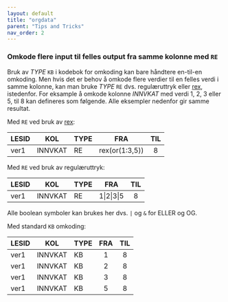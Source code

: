 ```yaml
---
layout: default
title: "orgdata" 
parent: "Tips and Tricks"
nav_order: 2
---
```


### Omkode flere input til felles output fra samme kolonne med `RE`

Bruk av *TYPE* `KB` i kodebok for omkoding kan bare håndtere en-til-en omkoding.
Men hvis det er behov å omkode flere verdier til en felles verdi i samme
kolonne, kan man bruke *TYPE* `RE` dvs. regulæruttryk eller [rex](https://rex.r-lib.org/ "rex"), istedenfor.
For eksample å omkode kolonne *INNVKAT* med verdi 1, 2, 3 eller 5, til 8 kan
defineres som følgende. Alle eksempler nedenfor gir samme resultat.

Med `RE` ved bruk av [rex](https://rex.r-lib.org/ "rex"):

| LESID | KOL     | TYPE | FRA            | TIL |
|-------|---------|------|----------------|:---:|
| ver1  | INNVKAT | RE   | rex(or(1:3,5)) | 8   |

Med `RE` ved bruk av regulæruttryk:

| LESID | KOL     | TYPE | FRA        | TIL |
|-------|---------|------|------------|:---:|
| ver1  | INNVKAT | RE   | 1\|2\|3\|5 | 8   |

Alle boolean symboler kan brukes her dvs. `|` og `&` for ELLER og OG.


Med standard `KB` omkoding:

| LESID | KOL     | TYPE | FRA | TIL |
|-------|---------|------|:---:|:---:|
| ver1  | INNVKAT | KB   | 1   | 8   |
| ver1  | INNVKAT | KB   | 2   | 8   |
| ver1  | INNVKAT | KB   | 3   | 8   |
| ver1  | INNVKAT | KB   | 5   | 8   |

